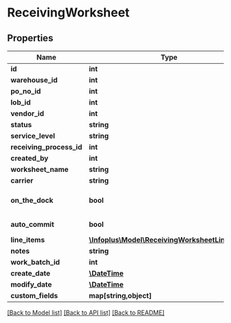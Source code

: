 # ReceivingWorksheet

## Properties
Name | Type | Description | Notes
------------ | ------------- | ------------- | -------------
**id** | **int** |  | [optional] 
**warehouse_id** | **int** |  | 
**po_no_id** | **int** |  | [optional] 
**lob_id** | **int** |  | [optional] 
**vendor_id** | **int** |  | [optional] 
**status** | **string** |  | [optional] 
**service_level** | **string** |  | 
**receiving_process_id** | **int** |  | [optional] 
**created_by** | **int** |  | [optional] 
**worksheet_name** | **string** |  | 
**carrier** | **string** |  | [optional] 
**on_the_dock** | **bool** |  | [optional] [default to false]
**auto_commit** | **bool** |  | [default to false]
**line_items** | [**\Infoplus\Model\ReceivingWorksheetLineItem[]**](ReceivingWorksheetLineItem.md) |  | [optional] 
**notes** | **string** |  | [optional] 
**work_batch_id** | **int** |  | [optional] 
**create_date** | [**\DateTime**](\DateTime.md) |  | [optional] 
**modify_date** | [**\DateTime**](\DateTime.md) |  | [optional] 
**custom_fields** | **map[string,object]** |  | [optional] 

[[Back to Model list]](../README.md#documentation-for-models) [[Back to API list]](../README.md#documentation-for-api-endpoints) [[Back to README]](../README.md)


